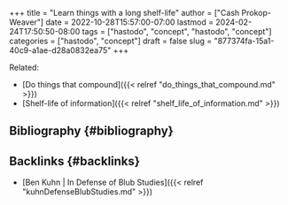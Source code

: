 +++
title = "Learn things with a long shelf-life"
author = ["Cash Prokop-Weaver"]
date = 2022-10-28T15:57:00-07:00
lastmod = 2024-02-24T17:50:50-08:00
tags = ["hastodo", "concept", "hastodo", "concept"]
categories = ["hastodo", "concept"]
draft = false
slug = "877374fa-15a1-40c9-a1ae-d28a0832ea75"
+++

Related:

-   [Do things that compound]({{< relref "do_things_that_compound.md" >}})
-   [Shelf-life of information]({{< relref "shelf_life_of_information.md" >}})


## Bibliography {#bibliography}

<style>.csl-entry{text-indent: -1.5em; margin-left: 1.5em;}</style><div class="csl-bib-body">
</div>


## Backlinks {#backlinks}

-   [Ben Kuhn | In Defense of Blub Studies]({{< relref "kuhnDefenseBlubStudies.md" >}})
